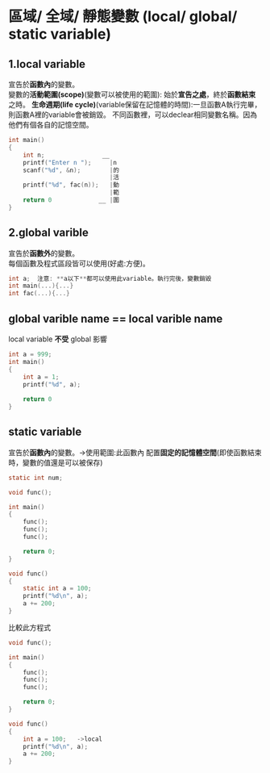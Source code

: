 # 區域/ 全域/ 靜態變數 (local/ global/ static variable)

## 1.local variable
宣告於**函數內**的變數。  
變數的**活動範圍(scope)**(變數可以被使用的範圍): 始於**宣告之處**，終於**函數結束**之時。
**生命週期(life cycle)**(variable保留在記憶體的時間):一旦函數A執行完畢，則函數A裡的variable會被銷毀。
不同函數裡，可以declear相同變數名稱。因為他們有個各自的記憶空間。
```c
int main()
{
    int n;                __
    printf("Enter n ");     |n
    scanf("%d", &n);        |的
                            |活
    printf("%d", fac(n));   |動
                            |範
    return 0             __ |圍
}
```
## 2.global varible
宣告於**函數外**的變數。  
每個函數及程式區段皆可以使用(好處:方便)。
```c
int a;  注意: **a以下**都可以使用此variable。執行完後，變數銷毀
int main(...){...}
int fac(...){...}
```

## global varible name == local varible name
local variable **不受** global 影響
```c
int a = 999;
int main()
{
    int a = 1;
    printf("%d", a);
    
    return 0
}
```
## static variable
宣告於**函數內**的變數。->使用範圍:此函數內
配置**固定的記憶體空間**(即使函數結束時，變數的值還是可以被保存)
```c
static int num;
```
```c
void func();

int main()
{
    func();
    func();
    func();

    return 0;
}

void func()
{
    static int a = 100;
    printf("%d\n", a);
    a += 200;
}
```
比較此方程式
```c
void func();

int main()
{
    func();
    func();
    func();

    return 0;
}

void func()
{
    int a = 100;   ->local
    printf("%d\n", a);
    a += 200;
}
```
